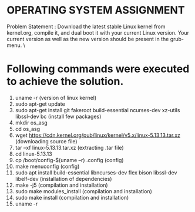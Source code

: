 # OPERATING SYSTEM ASSIGNMENT
Problem Statement : Download the latest stable Linux kernel from kernel.org, compile it, and dual boot it with your current Linux version. Your current version as well as the new version should be present in the grub-menu. \

# Following commands were executed to achieve the solution. 
1) uname -r (version of linux kernel) 
2) sudo apt-get update 
3) sudo apt-get install git fakeroot build-essential ncurses-dev xz-utils libssl-dev bc (install few packages) 
4) mkdir os_asg 
5) cd os_asg 
6) wget https://cdn.kernel.org/pub/linux/kernel/v5.x/linux-5.13.13.tar.xz (downloading source file) 
7) tar –xf linux-5.13.13.tar.xz (extracting .tar file) 
8) cd linux-5.13.13 
9) cp /boot/config-$(uname –r) .config  (config) 
10) make menuconfig (config) 
11) sudo apt install build-essential libncurses-dev flex bison libssl-dev libelf-dev (installation of dependencies) 
12) make -j5 (compilation and installation) 
13) sudo make modules_install (compilation and installation) 
14) sudo make install (compilation and installation) 
15) uname -r

